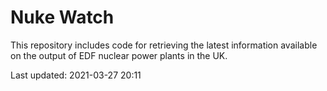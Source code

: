 # Nuke Watch

This repository includes code for retrieving the latest information available on the output of EDF nuclear power plants in the UK.

Last updated: 2021-03-27 20:11